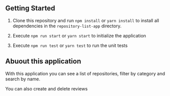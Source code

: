 ## Getting Started

1. Clone this repository and run `npm install` or `yarn install` to install all dependencies in the `repository-list-app` directory.

2. Execute `npm run start` or `yarn start` to initialize the application

3. Execute `npm run test` or `yarn test` to run the unit tests

## Abuout this application

With this application you can see a list of repositories, filter by category and search by name.


You can also create and delete reviews
